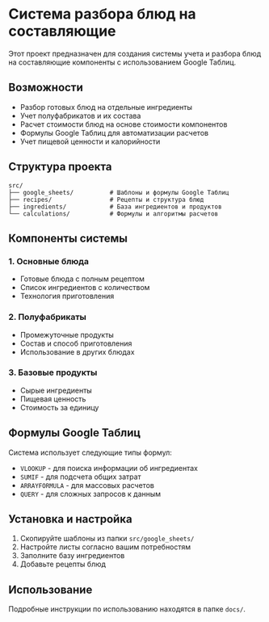 # Система разбора блюд на составляющие

Этот проект предназначен для создания системы учета и разбора блюд на составляющие компоненты с использованием Google Таблиц.

## Возможности

- Разбор готовых блюд на отдельные ингредиенты
- Учет полуфабрикатов и их состава
- Расчет стоимости блюд на основе стоимости компонентов
- Формулы Google Таблиц для автоматизации расчетов
- Учет пищевой ценности и калорийности

## Структура проекта

```
src/
├── google_sheets/          # Шаблоны и формулы Google Таблиц
├── recipes/                # Рецепты и структура блюд
├── ingredients/            # База ингредиентов и продуктов
└── calculations/           # Формулы и алгоритмы расчетов
```

## Компоненты системы

### 1. Основные блюда
- Готовые блюда с полным рецептом
- Список ингредиентов с количеством
- Технология приготовления

### 2. Полуфабрикаты
- Промежуточные продукты
- Состав и способ приготовления
- Использование в других блюдах

### 3. Базовые продукты
- Сырые ингредиенты
- Пищевая ценность
- Стоимость за единицу

## Формулы Google Таблиц

Система использует следующие типы формул:
- `VLOOKUP` - для поиска информации об ингредиентах
- `SUMIF` - для подсчета общих затрат
- `ARRAYFORMULA` - для массовых расчетов
- `QUERY` - для сложных запросов к данным

## Установка и настройка

1. Скопируйте шаблоны из папки `src/google_sheets/`
2. Настройте листы согласно вашим потребностям
3. Заполните базу ингредиентов
4. Добавьте рецепты блюд

## Использование

Подробные инструкции по использованию находятся в папке `docs/`.
